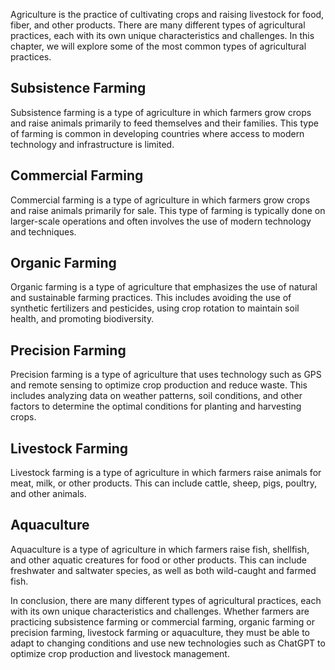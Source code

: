 
Agriculture is the practice of cultivating crops and raising livestock for food, fiber, and other products. There are many different types of agricultural practices, each with its own unique characteristics and challenges. In this chapter, we will explore some of the most common types of agricultural practices.

Subsistence Farming
-------------------

Subsistence farming is a type of agriculture in which farmers grow crops and raise animals primarily to feed themselves and their families. This type of farming is common in developing countries where access to modern technology and infrastructure is limited.

Commercial Farming
------------------

Commercial farming is a type of agriculture in which farmers grow crops and raise animals primarily for sale. This type of farming is typically done on larger-scale operations and often involves the use of modern technology and techniques.

Organic Farming
---------------

Organic farming is a type of agriculture that emphasizes the use of natural and sustainable farming practices. This includes avoiding the use of synthetic fertilizers and pesticides, using crop rotation to maintain soil health, and promoting biodiversity.

Precision Farming
-----------------

Precision farming is a type of agriculture that uses technology such as GPS and remote sensing to optimize crop production and reduce waste. This includes analyzing data on weather patterns, soil conditions, and other factors to determine the optimal conditions for planting and harvesting crops.

Livestock Farming
-----------------

Livestock farming is a type of agriculture in which farmers raise animals for meat, milk, or other products. This can include cattle, sheep, pigs, poultry, and other animals.

Aquaculture
-----------

Aquaculture is a type of agriculture in which farmers raise fish, shellfish, and other aquatic creatures for food or other products. This can include freshwater and saltwater species, as well as both wild-caught and farmed fish.

In conclusion, there are many different types of agricultural practices, each with its own unique characteristics and challenges. Whether farmers are practicing subsistence farming or commercial farming, organic farming or precision farming, livestock farming or aquaculture, they must be able to adapt to changing conditions and use new technologies such as ChatGPT to optimize crop production and livestock management.
